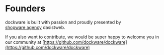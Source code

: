 # Founders

dockware is built with passion and proudly presented by\
[shopware agency](https://www.dasistweb.de) dasistweb.

If you also want to contribute, we would be super happy to welcome you in our community at [https://github.com/dockware/dockware](https://github.com/dockware/dockware)
